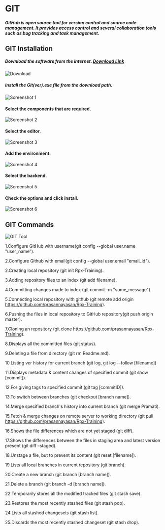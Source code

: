 # GIT
##### GitHub is open source tool for version control and source code management. It provides access control and several collaboration tools such as bug tracking and task management.

## GIT Installation
##### Download the software from the internet. [Download Link](https://git-scm.com/downloads)
 ![Download](https://github.com/prasannayasan/Rpx-Training/blob/master/download.png)
 
##### Install the Git(ver).exe file from the download path.
![Screenshot 1](https://github.com/prasannayasan/Rpx-Training/blob/master/1.png)
#### Select the components that are required.
![Screenshot 2](https://github.com/prasannayasan/Rpx-Training/blob/master/2.png)
#### Select the editor.
![Screenshot 3](https://github.com/prasannayasan/Rpx-Training/blob/master/3.png)
#### Add the environment.
![Screenshot 4](https://github.com/prasannayasan/Rpx-Training/blob/master/4.png)
#### Select the backend.
![Screenshot 5](https://github.com/prasannayasan/Rpx-Training/blob/master/5.png)
#### Check the options and click install.
![Screenshot 6](https://github.com/prasannayasan/Rpx-Training/blob/master/6.png)

## GIT Commands
![GIT Tool](https://github.com/prasannayasan/Rpx-Training/blob/master/git%20tool.png)

1.Configure GitHub with username(git config --global user.name "user_name").

2.Configure Github with email(git config --global user.email "email_id").

2.Creating local repository (git init Rpx-Training).

3.Adding repository files to an index (git add filename).

4.Committing changes made to index (git commit -m "some_message").

5.Connecting local repository with github (git remote add origin https://github.com/prasannayasan/Rpx-Training).

6.Pushing the files in local repository to GitHub repository(git push origin master).

7.Cloning an repository (git clone https://github.com/prasannayasan/Rpx-Training).

8.Displays all the committed files (git status).

9.Deleting a file from directory (git rm Readme.md).

10.Listing ver history for current branch (git log, git log --follow [filename])

11.Displays metadata & content changes of specified commit (git show [commit]).

12.For giving tags to specified commit (git tag [commitID]).

13.To switch between branches (git checkout [branch name]).

14.Merge specified branch's history into current branch (git merge Pramati).

15.Fetch & merge changes on remote server to working directory (git pull https://github.com/prasannayasan/Rpx-Training).

16.Shows the file differences which are not yet staged (git diff).

17.Shows the differences between the files in staging area and latest version present (git diff –staged).

18.Unstage a file, but to prevent its content (git reset [filename]).

19.Lists all local branches in current repository (git branch).

20.Create a new branch (git branch [branch name]).

21.Delete a branch (git branch -d [branch name]).

22.Temporarily stores all the modified tracked files (git stash save).

23.Restores the most recently stashed files (git stash pop).

24.Lists all stashed changesets (git stash list).

25.Discards the most recently stashed changeset (git stash drop).
